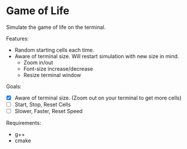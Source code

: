 # Game of Life

Simulate the game of life on the terminal.

Features:

- Random starting cells each time.
- Aware of terminal size. Will restart simulation with new size in mind.
    - Zoom in/out
    - Font-size increase/decrease
    - Resize terminal window

Goals:

- [X] Aware of terminal size. (Zoom out on your terminal to get more cells)
- [ ] Start, Stop, Reset Cells
- [ ] Slower, Faster, Reset Speed

Requirements:

- g++
- cmake
